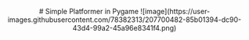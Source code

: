 <p align="center">
# Simple Platformer in Pygame
![image](https://user-images.githubusercontent.com/78382313/207700482-85b01394-dc90-43d4-99a2-45a96e8341f4.png)
